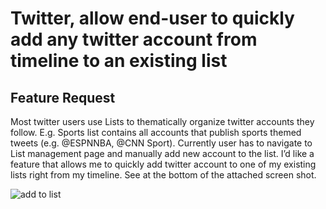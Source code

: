 <h1> Twitter, allow end-user to quickly add any twitter account from timeline to an existing list </h1>

<h2> Feature Request </h2>

Most twitter users use Lists to thematically organize twitter accounts they follow. 
E.g. Sports list contains all accounts that publish sports themed tweets (e.g. @ESPNNBA, @CNN Sport). 
Currently user has to navigate to List management page and manually add new account to the list. 
I’d like a feature that allows me to quickly add twitter account to one of my existing lists right from my timeline. See at the bottom of the attached screen shot.  

![add to list](https://cloud.githubusercontent.com/assets/9044334/14841857/c9425bd6-0bf6-11e6-81c4-05918dd3651e.png)

